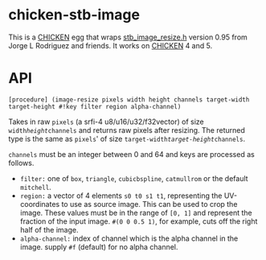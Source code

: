   [CHICKEN]: http://call-cc.org
  [stb_image_resize.h]: https://github.com/nothings/stb

# chicken-stb-image

This is a [CHICKEN] egg that wraps [stb_image_resize.h] version 0.95
from Jorge L Rodriguez and friends. It works on [CHICKEN] 4 and 5.

# API

    [procedure] (image-resize pixels width height channels target-width target-height #!key filter region alpha-channel)

Takes in raw `pixels` (a srfi-4 u8/u16/u32/f32vector) of size
`width`*`height`*`channels` and returns raw pixels after resizing. The
returned type is the same as `pixels`' of size
`target-width`*`target-height`*`channels`.

`channels` must be an integer between 0 and 64 and keys are processed
as follows.

- `filter:` one of `box`, `triangle`, `cubicbspline`, `catmullrom` or
  the default `mitchell`.
- `region:` a vector of 4 elements `s0 t0 s1 t1`, representing the
  UV-coordinates to use as source image. This can be used to crop the
  image. These values must be in the range of `[0, 1]` and represent
  the fraction of the input image. `#(0 0 0.5 1)`, for example, cuts
  off the right half of the image.
- `alpha-channel:` index of channel which is the alpha channel in the
  image. supply `#f` (default) for no alpha channel.
